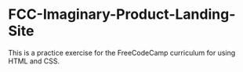 # FCC-Imaginary-Product-Landing-Site
This is a practice exercise for the FreeCodeCamp curriculum for using HTML and CSS.
